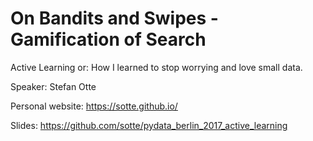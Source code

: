 On Bandits and Swipes - Gamification of Search
==============================================

Active Learning or: How I learned to stop worrying and love small data.

Speaker: Stefan Otte

Personal website: https://sotte.github.io/

Slides: https://github.com/sotte/pydata_berlin_2017_active_learning
